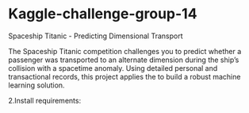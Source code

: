 # Kaggle-challenge-group-14

Spaceship Titanic - Predicting Dimensional Transport

The Spaceship Titanic competition challenges you to predict whether a passenger was transported to an alternate dimension during the ship’s collision with a spacetime anomaly. Using detailed personal and transactional records, this project applies the  to build a robust machine learning solution.

2.Install requirements:
